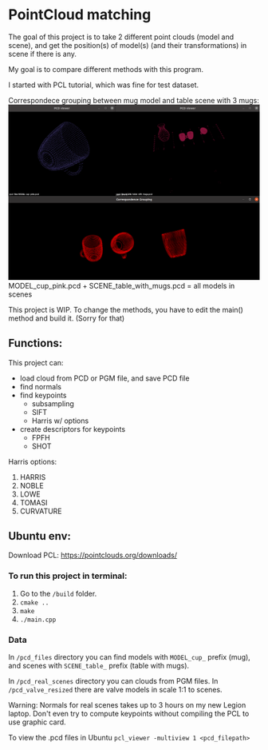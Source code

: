 # PointCloud matching
The goal of this project is to take 2 different point clouds (model and scene),
and get the position(s) of model(s) (and their transformations) in scene if there is any.

My goal is to compare different methods with this program.

I started with PCL tutorial, which was fine for test dataset.

Correspondece grouping between mug model and table scene with 3 mugs:
![img.png](img.png) MODEL_cup_pink.pcd + SCENE_table_with_mugs.pcd = all models in scenes

This project is WIP. To change the methods, you have to edit the main() method and build it. (Sorry for that)
## Functions:
This project can:
- load cloud from PCD or PGM file, and save PCD file
- find normals
- find keypoints
  - subsampling
  - SIFT
  - Harris w/ options
- create descriptors for keypoints
  - FPFH
  - SHOT
     
Harris options:

1. HARRIS 
2. NOBLE
3. LOWE
4. TOMASI
5. CURVATURE
## Ubuntu env:
Download PCL: https://pointclouds.org/downloads/

### To run this project in terminal:
1. Go to the `/build` folder.
2. `cmake ..`
3. `make`
4. `./main.cpp`

### Data
In `/pcd_files` directory you can find models with `MODEL_cup_` prefix (mug), and scenes with `SCENE_table_` prefix (table with mugs).

In `/pcd_real_scenes` directory you can clouds from PGM files. In `/pcd_valve_resized` there are valve models in scale 1:1 to scenes.

Warning: Normals for real scenes takes up to 3 hours on my new Legion laptop. Don't even try to compute keypoints without compiling the PCL to use graphic card.

To view the .pcd files in Ubuntu `pcl_viewer -multiview 1 <pcd_filepath>`
